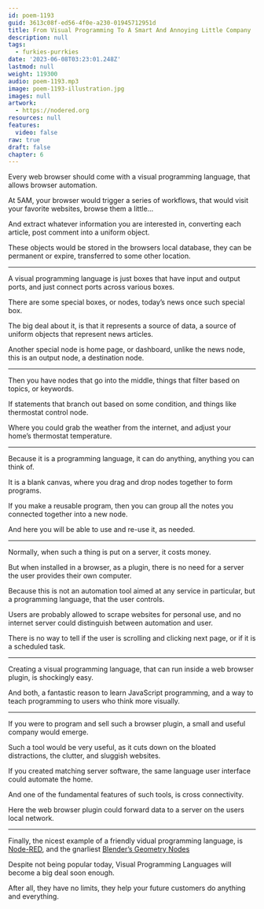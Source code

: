 ```yaml
---
id: poem-1193
guid: 3613c08f-ed56-4f0e-a230-01945712951d
title: From Visual Programming To A Smart And Annoying Little Company
description: null
tags:
  - furkies-purrkies
date: '2023-06-08T03:23:01.248Z'
lastmod: null
weight: 119300
audio: poem-1193.mp3
image: poem-1193-illustration.jpg
images: null
artwork:
  - https://nodered.org
resources: null
features:
  video: false
raw: true
draft: false
chapter: 6
---
```


Every web browser should come with a visual programming language,
that allows browser automation.

At 5AM, your browser would trigger a series of workflows,
that would visit your favorite websites, browse them a little…

And extract whatever information you are interested in,
converting each article, post comment into a uniform object.

These objects would be stored in the browsers local database,
they can be permanent or expire, transferred to some other location.

---

A visual programming language is just boxes that have input and output ports,
and just connect ports across various boxes.

There are some special boxes, or nodes,
today’s news once such special box.

The big deal about it, is that it represents a source of data,
a source of uniform objects that represent news articles.

Another special node is home page, or dashboard,
unlike the news node, this is an output node, a destination node.

---

Then you have nodes that go into the middle,
things that filter based on topics, or keywords.

If statements that branch out based on some condition,
and things like thermostat control node.

Where you could grab the weather from the internet,
and adjust your home’s thermostat temperature.

---

Because it is a programming language,
it can do anything, anything you can think of.

It is a blank canvas,
where you drag and drop nodes together to form programs.

If you make a reusable program,
then you can group all the notes you connected together into a new node.

And here you will be able to use and re-use it,
as needed.

---

Normally, when such a thing is put on a server,
it costs money.

But when installed in a browser, as a plugin,
there is no need for a server the user provides their own computer.

Because this is not an automation tool aimed at any service in particular,
but a programming language, that the user controls.

Users are probably allowed to scrape websites for personal use,
and no internet server could distinguish between automation and user.

There is no way to tell if the user is scrolling and clicking next page,
or if it is a scheduled task.

---

Creating a visual programming language,
that can run inside a web browser plugin, is shockingly easy.

And both, a fantastic reason to learn JavaScript programming,
and a way to teach programming to users who think more visually.

---

If you were to program and sell such a browser plugin,
a small and useful company would emerge.

Such a tool would be very useful,
as it cuts down on the bloated distractions, the clutter, and sluggish websites.

If you created matching server software,
the same language user interface could automate the home.

And one of the fundamental features of such tools,
is cross connectivity.

Here the web browser plugin could forward data to
a server on the users local network.

---

Finally, the nicest example of a friendly vidual programming language,
is [Node-RED][1], and the gnarliest [Blender’s Geometry Nodes][2]

Despite not being popular today,
Visual Programming Languages will become a big deal soon enough.

After all, they have no limits,
they help your future customers do anything and everything.

[1]: https://www.youtube.com/results?search_query=Node-RED
[2]: https://www.youtube.com/results?search_query=Blender+Geometry+Nodes
